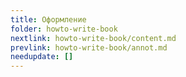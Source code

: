 ```yaml
---
title: Оформление
folder: howto-write-book
nextlink: howto-write-book/content.md
prevlink: howto-write-book/annot.md
needupdate: []
---
```

